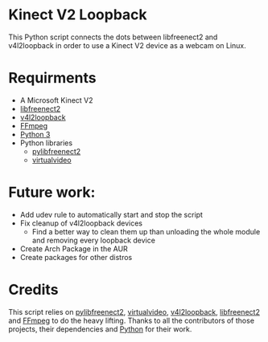 # Kinect V2 Loopback
This Python script connects the dots between libfreenect2 and v4l2loopback in order to use a Kinect V2 device as a webcam on Linux.

# Requirments
* A Microsoft Kinect V2
* [libfreenect2](https://github.com/OpenKinect/libfreenect2)
* [v4l2loopback](https://github.com/umlaeute/v4l2loopback)
* [FFmpeg](https://ffmpeg.org/)
* [Python 3](https://www.python.org/)
* Python libraries
    * [pylibfreenect2](https://github.com/r9y9/pylibfreenect2)
    * [virtualvideo](https://github.com/Flashs/virtualvideo)

# Future work:
* Add udev rule to automatically start and stop the script
* Fix cleanup of v4l2loopback devices
    * Find a better way to clean them up than unloading the whole module and removing every loopback device
* Create Arch Package in the  AUR
* Create packages for other distros

# Credits
This script relies on [pylibfreenect2](https://github.com/r9y9/pylibfreenect2), [virtualvideo](https://github.com/Flashs/virtualvideo), [v4l2loopback](https://github.com/umlaeute/v4l2loopback), [libfreenect2](https://github.com/OpenKinect/libfreenect2) and [FFmpeg](https://ffmpeg.org/) to do the heavy lifting. Thanks to all the contributors of those projects, their dependencies and [Python](https://www.python.org/) for their work.
